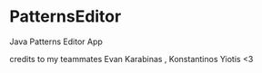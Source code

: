 # PatternsEditor
Java Patterns Editor App


credits to my teammates Evan Karabinas , Konstantinos Yiotis <3
